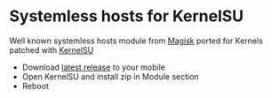 # Systemless hosts for KernelSU

Well known systemless hosts module from [Magisk](https://github.com/topjohnwu/Magisk) ported for Kernels patched with [KernelSU](https://github.com/tiann/KernelSU)

- Download [latest release](https://github.com/dchristl/KernelSU-systemless-hosts/releases) to your mobile
- Open KernelSU and install zip in Module section
- Reboot